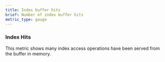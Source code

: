 ```yaml
---
title: Index buffer hits
brief: Number of index buffer hits
metric_type: gauge
---
```


### Index Hits

This metric shows many index access operations have been served from the buffer in memory.
